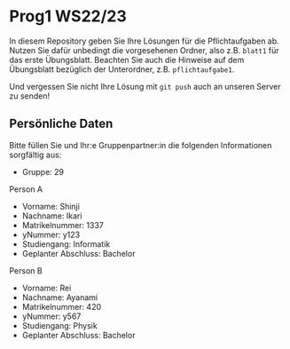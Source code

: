 # Prog1 WS22/23

In diesem Repository geben Sie Ihre Lösungen für die Pflichtaufgaben ab.
Nutzen Sie dafür unbedingt die vorgesehenen Ordner, also z.B. `blatt1` für das erste Übungsblatt.
Beachten Sie auch die Hinweise auf dem Übungsblatt bezüglich der Unterordner, z.B. `pflichtaufgabe1`.

Und vergessen Sie nicht Ihre Lösung mit `git push` auch an unseren Server zu senden!

## Persönliche Daten

Bitte füllen Sie und Ihr:e Gruppenpartner:in die folgenden Informationen sorgfältig aus:

- Gruppe: 29

Person A
- Vorname: Shinji
- Nachname: Ikari
- Matrikelnummer: 1337
- yNummer: y123
- Studiengang: Informatik
- Geplanter Abschluss: Bachelor

Person B
- Vorname: Rei
- Nachname: Ayanami
- Matrikelnummer: 420
- yNummer: y567
- Studiengang: Physik
- Geplanter Abschluss: Bachelor
